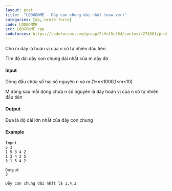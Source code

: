 ```yaml
---
layout: post
title:  "LQDGONME - Dãy con chung dài nhất (new ver)"
categories: [dp, brute-force]
code: LQDGONME
src: LQDGONME.cpp
codeforces: https://codeforces.com/group/FLVn1Sc504/contest/274501/problem/L
---
```




  


Cho m dãy là hoán vị của n số tự nhiên đầu tiên

Tìm độ dài dãy con chung dài nhất của m dãy đó

#### Input

Dòng đầu chứa số hai số nguyên n và m (1≤n≤1000,1≤m≤10)

M dòng sau mỗi dòng chứa n số nguyên là dãy hoán vị của n số tự nhiên đầu tiên

#### Output

Đưa là độ dài lớn nhất của dãy con chung

#### Example

```
Input  
5 3  
1 5 3 4 2  
1 3 4 2 5  
3 1 5 4 2  
  
Output  
3  
  
Dãy con chung dài nhất là 1,4,2  
```

<!--more-->

